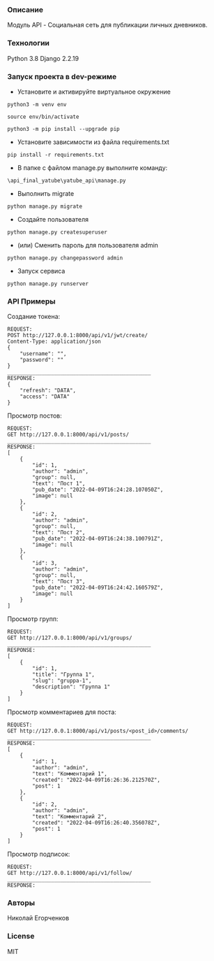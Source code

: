 ### Описание
Модуль API - Социальная сеть для публикации личных дневников. 
### Технологии
Python 3.8
Django 2.2.19
### Запуск проекта в dev-режиме
- Установите и активируйте виртуальное окружение
```
python3 -m venv env
```
```
source env/bin/activate
```
```
python3 -m pip install --upgrade pip
```
- Установите зависимости из файла requirements.txt
```
pip install -r requirements.txt
``` 
- В папке с файлом manage.py выполните команду:
```
\api_final_yatube\yatube_api\manage.py
```
- Выполнить migrate
```
python manage.py migrate
```
- Создайте пользователя
```
python manage.py createsuperuser
```
- (или) Сменить пароль для пользователя admin
```
python manage.py changepassword admin
```
- Запуск сервиса
```
python manage.py runserver
```
### API Примеры
Создание токена:
```
REQUEST:
POST http://127.0.0.1:8000/api/v1/jwt/create/
Content-Type: application/json
{
    "username": "",
    "password": ""
}
______________________________________________
RESPONSE:
{
    "refresh": "DATA",
    "access": "DATA"
}
```
Просмотр постов:
```
REQUEST:
GET http://127.0.0.1:8000/api/v1/posts/
______________________________________________
RESPONSE:
[
    {
        "id": 1,
        "author": "admin",
        "group": null,
        "text": "Пост 1",
        "pub_date": "2022-04-09T16:24:28.107050Z",
        "image": null
    },
    {
        "id": 2,
        "author": "admin",
        "group": null,
        "text": "Пост 2",
        "pub_date": "2022-04-09T16:24:38.100791Z",
        "image": null
    },
    {
        "id": 3,
        "author": "admin",
        "group": null,
        "text": "Пост 3",
        "pub_date": "2022-04-09T16:24:42.160579Z",
        "image": null
    }
]
```
Просмотр групп:
```
REQUEST:
GET http://127.0.0.1:8000/api/v1/groups/
______________________________________________
RESPONSE:
[
    {
        "id": 1,
        "title": "Группа 1",
        "slug": "gruppa-1",
        "description": "Группа 1"
    }
]
```
Просмотр комментариев для поста:
```
REQUEST:
GET http://127.0.0.1:8000/api/v1/posts/<post_id>/comments/
______________________________________________
RESPONSE:
[
    {
        "id": 1,
        "author": "admin",
        "text": "Комментарий 1",
        "created": "2022-04-09T16:26:36.212570Z",
        "post": 1
    },
    {
        "id": 2,
        "author": "admin",
        "text": "Комментарий 2",
        "created": "2022-04-09T16:26:40.356078Z",
        "post": 1
    }
]
```
Просмотр подписок:
```
REQUEST:
GET http://127.0.0.1:8000/api/v1/follow/
______________________________________________
RESPONSE:

```
### Авторы
Николай Егорченков

### License
MIT
